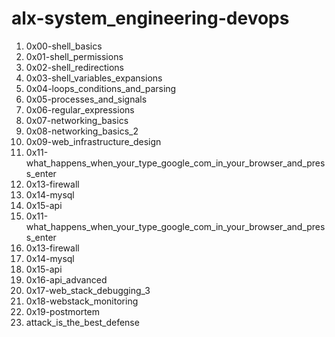 # alx-system_engineering-devops
1. 0x00-shell_basics
2. 0x01-shell_permissions
3. 0x02-shell_redirections
4. 0x03-shell_variables_expansions
5. 0x04-loops_conditions_and_parsing
6. 0x05-processes_and_signals
7. 0x06-regular_expressions
8. 0x07-networking_basics
9. 0x08-networking_basics_2
10. 0x09-web_infrastructure_design
11. 0x11-what_happens_when_your_type_google_com_in_your_browser_and_press_enter
12. 0x13-firewall
13. 0x14-mysql
14. 0x15-api
15. 0x11-what_happens_when_your_type_google_com_in_your_browser_and_press_enter
16. 0x13-firewall
17. 0x14-mysql
18. 0x15-api
19. 0x16-api_advanced
20. 0x17-web_stack_debugging_3
21. 0x18-webstack_monitoring
22. 0x19-postmortem
23. attack_is_the_best_defense
